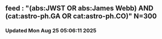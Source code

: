 ## feed : "(abs:JWST OR abs:James Webb) AND (cat:astro-ph.GA OR cat:astro-ph.CO)" N=300
### Updated Mon Aug 25 05:06:11 2025

